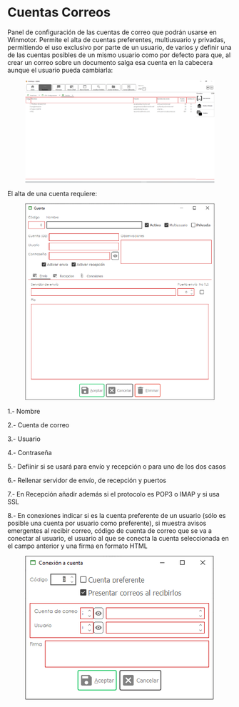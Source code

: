 # Cuentas Correos

Panel de configuración de las cuentas de correo que podrán usarse en Winmotor. Permite el alta de cuentas preferentes, multiusuario y privadas, permitiendo el uso exclusivo por parte de un usuario, de varios y definir una de las cuentas posibles de un mismo usuario como por defecto para que, al crear un correo sobre un documento salga esa cuenta en la cabecera aunque el usuario pueda cambiarla:

<figure><img src="../../.gitbook/assets/imagen (19) (2) (2) (1).png" alt=""><figcaption></figcaption></figure>

El alta de una cuenta requiere:

<figure><img src="../../.gitbook/assets/imagen (52).png" alt=""><figcaption></figcaption></figure>

1.- Nombre

2.- Cuenta de correo

3.- Usuario

4.- Contraseña

5.- Defiinir si se usará para envío y recepción o para uno de los dos casos

6.- Rellenar servidor de envío, de recepción y puertos

7.- En Recepción añadir además si el protocolo es POP3 o IMAP y si usa SSL

8.- En conexiones indicar si es la cuenta preferente de un usuario (sólo es posible una cuenta por usuario como preferente), si muestra avisos emergentes al recibir correo, código de cuenta de correo que se va a conectar al usuario, el usuario al que se conecta la cuenta seleccionada en el campo anterior y una firma en formato HTML

<figure><img src="../../.gitbook/assets/imagen (1) (9).png" alt=""><figcaption></figcaption></figure>
